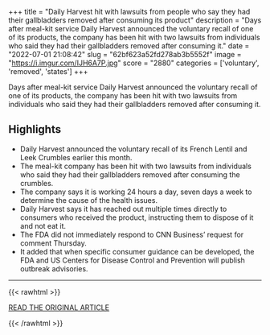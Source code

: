 +++
title = "Daily Harvest hit with lawsuits from people who say they had their gallbladders removed after consuming its product"
description = "Days after meal-kit service Daily Harvest announced the voluntary recall of one of its products, the company has been hit with two lawsuits from individuals who said they had their gallbladders removed after consuming it."
date = "2022-07-01 21:08:42"
slug = "62bf623a52fd278ab3b5552f"
image = "https://i.imgur.com/IJH6A7P.jpg"
score = "2880"
categories = ['voluntary', 'removed', 'states']
+++

Days after meal-kit service Daily Harvest announced the voluntary recall of one of its products, the company has been hit with two lawsuits from individuals who said they had their gallbladders removed after consuming it.

## Highlights

- Daily Harvest announced the voluntary recall of its French Lentil and Leek Crumbles earlier this month.
- The meal-kit company has been hit with two lawsuits from individuals who said they had their gallbladders removed after consuming the crumbles.
- The company says it is working 24 hours a day, seven days a week to determine the cause of the health issues.
- Daily Harvest says it has reached out multiple times directly to consumers who received the product, instructing them to dispose of it and not eat it.
- The FDA did not immediately respond to CNN Business’ request for comment Thursday.
- It added that when specific consumer guidance can be developed, the FDA and US Centers for Disease Control and Prevention will publish outbreak advisories.

---

{{< rawhtml >}}
  <p class="article-category">
    <a target="_blank" href="https://www.cnn.com/2022/07/01/tech/daily-harvest-recall-lawsuits/index.html">READ THE ORIGINAL ARTICLE</a>
  </p>
{{< /rawhtml >}}
